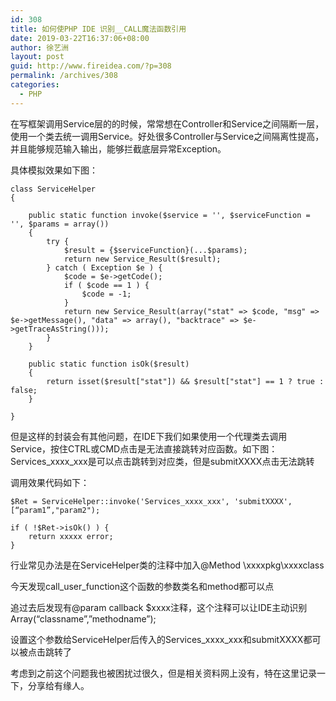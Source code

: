 ```yaml
---
id: 308
title: 如何使PHP IDE 识别__CALL魔法函数引用
date: 2019-03-22T16:37:06+08:00
author: 徐艺洲
layout: post
guid: http://www.fireidea.com/?p=308
permalink: /archives/308
categories:
  - PHP
---
```

在写框架调用Service层的的时候，常常想在Controller和Service之间隔断一层，使用一个类去统一调用Service。好处很多Controller与Service之间隔离性提高，并且能够规范输入输出，能够拦截底层异常Exception。

具体模拟效果如下图：

<pre class="wp-block-code"><code>class ServiceHelper
{

    public static function invoke($service = '', $serviceFunction = '', $params = array())
    {
        try {
            $result = {$serviceFunction}(...$params);
            return new Service_Result($result);
        } catch ( Exception $e ) {
            $code = $e->getCode();
            if ( $code == 1 ) {
                $code = -1;
            }
            return new Service_Result(array("stat" => $code, "msg" => $e->getMessage(), "data" => array(), "backtrace" => $e->getTraceAsString()));
        }
    }

    public static function isOk($result)
    {
        return isset($result["stat"]) && $result["stat"] == 1 ? true : false;
    }

}</code></pre>

但是这样的封装会有其他问题，在IDE下我们如果使用一个代理类去调用Service，按住CTRL或CMD点击是无法直接跳转对应函数。如下图：Services\_xxxx\_xxx是可以点击跳转到对应类，但是submitXXXX点击无法跳转

调用效果代码如下：

<pre class="wp-block-code"><code>$Ret = ServiceHelper::invoke('Services_xxxx_xxx', 'submitXXXX', [“param1”,"param2");

if ( !$Ret->isOk() ) {
    return xxxxx error;
}</code></pre>

行业常见办法是在ServiceHelper类的注释中加入@Method \xxxxpkg\xxxxclass

今天发现call\_user\_function这个函数的参数类名和method都可以点

追过去后发现有@param callback $xxxx注释，这个注释可以让IDE主动识别Array(&#8220;classname&#8221;,&#8221;methodname&#8221;);

设置这个参数给ServiceHelper后传入的Services\_xxxx\_xxx和submitXXXX都可以被点击跳转了

考虑到之前这个问题我也被困扰过很久，但是相关资料网上没有，特在这里记录一下，分享给有缘人。